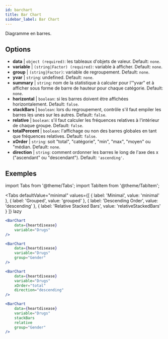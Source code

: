 ```yaml
---
id: barchart
title: Bar Chart
sidebar_label: Bar Chart
---
```


Diagramme en barres.

## Options

* __data__ | `object (required)`: les tableaux d'objets de valeur. Default: `none`.
* __variable__ | `(string|Factor) (required)`: variable à afficher. Default: `none`.
* __group__ | `(string|Factor)`: variable de regroupement. Default: `none`.
* __yvar__ | `string`: undefined. Default: `none`.
* __summary__ | `string`: nom de la statistique à calculer pour l'"yvar" et à afficher sous forme de barre de hauteur pour chaque catégorie. Default: `none`.
* __horizontal__ | `boolean`: si les barres doivent être affichées horizontalement. Default: `false`.
* __stackBars__ | `boolean`: lors du regroupement, contrôle s'il faut empiler les barres les unes sur les autres. Default: `false`.
* __relative__ | `boolean`: s'il faut calculer les fréquences relatives à l'intérieur de chaque groupe. Default: `false`.
* __totalPercent__ | `boolean`: l'affichage ou non des barres globales en tant que fréquences relatives. Default: `false`.
* __xOrder__ | `string`: soit "total", "catégorie", "min", "max", "moyen" ou "médian. Default: `none`.
* __direction__ | `string`: comment ordonner les barres le long de l'axe des x ("ascendant" ou "descendant"). Default: `'ascending'`.


## Exemples

import Tabs from '@theme/Tabs';
import TabItem from '@theme/TabItem';

<Tabs
    defaultValue="minimal"
    values={[
        { label: 'Minimal', value: 'minimal' },
        { label: 'Grouped', value: 'grouped' },
        { label: 'Descending Order', value: 'descending' },
        { label: 'Relative Stacked Bars', value: 'relativeStackedBars' }
    ]}
    lazy
>

<TabItem value="minimal">

```jsx live
<BarChart 
    data={heartdisease} 
    variable="Drugs"
/>
```
</TabItem>

<TabItem value="grouped">

```jsx live
<BarChart 
    data={heartdisease} 
    variable="Drugs"
    group="Gender"
/>
```

</TabItem>

<TabItem value="descending">

```jsx live
<BarChart 
    data={heartdisease} 
    variable="Drugs"
    xOrder="total"
    direction="descending"
/>
```
</TabItem>

<TabItem value="relativeStackedBars">

```jsx live
<BarChart 
    data={heartdisease} 
    variable="Drugs"
    stackBars
    relative
    group="Gender"
/>
```
</TabItem>

</Tabs>
